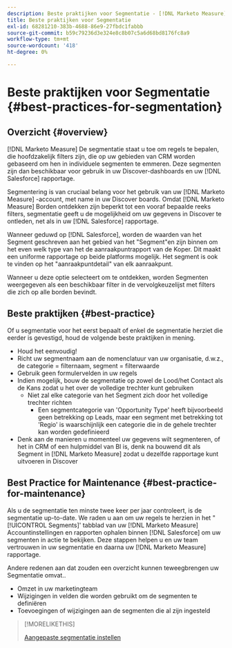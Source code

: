 ```yaml
---
description: Beste praktijken voor Segmentatie - [!DNL Marketo Measure] - Productdocumentatie
title: Beste praktijken voor Segmentatie
exl-id: 68281210-383b-4688-86e9-27fbdc1fabbb
source-git-commit: b59c79236d3e324e8c8b07c5a6d68bd8176fc8a9
workflow-type: tm+mt
source-wordcount: '418'
ht-degree: 0%

---
```


# Beste praktijken voor Segmentatie {#best-practices-for-segmentation}

## Overzicht {#overview}

[!DNL Marketo Measure] De segmentatie staat u toe om regels te bepalen, die hoofdzakelijk filters zijn, die op uw gebieden van CRM worden gebaseerd om hen in individuele segmenten te emmeren. Deze segmenten zijn dan beschikbaar voor gebruik in uw Discover-dashboards en uw [!DNL Salesforce] rapportage.

Segmentering is van cruciaal belang voor het gebruik van uw [!DNL Marketo Measure] -account, met name in uw Discover boards. Omdat [!DNL Marketo Measure] Borden ontdekken zijn beperkt tot een vooraf bepaalde reeks filters, segmentatie geeft u de mogelijkheid om uw gegevens in Discover te ontleden, net als in uw [!DNL Salesforce] rapportage.

Wanneer geduwd op [!DNL Salesforce], worden de waarden van het Segment geschreven aan het gebied van het &quot;Segment&quot;en zijn binnen om het even welk type van het de aanraakpuntrapport van de Koper. Dit maakt een uniforme rapportage op beide platforms mogelijk. Het segment is ook te vinden op het &quot;aanraakpuntdetail&quot; van elk aanraakpunt.

Wanneer u deze optie selecteert om te ontdekken, worden Segmenten weergegeven als een beschikbaar filter in de vervolgkeuzelijst met filters die zich op alle borden bevindt.

## Beste praktijken {#best-practice}

Of u segmentatie voor het eerst bepaalt of enkel de segmentatie herziet die eerder is gevestigd, houd de volgende beste praktijken in mening.

* Houd het eenvoudig!
* Richt uw segmentnaam aan de nomenclatuur van uw organisatie, d.w.z., de categorie = filternaam, segment = filterwaarde
* Gebruik geen formulervelden in uw regels
* Indien mogelijk, bouw de segmentatie op zowel de Lood/het Contact als de Kans zodat u het over de volledige trechter kunt gebruiken
   * Niet zal elke categorie van het Segment zich door het volledige trechter richten
      * Een segmentcategorie van &#39;Opportunity Type&#39; heeft bijvoorbeeld geen betrekking op Leads, maar een segment met betrekking tot &#39;Regio&#39; is waarschijnlijk een categorie die in de gehele trechter kan worden gedefinieerd
* Denk aan de manieren u momenteel uw gegevens wilt segmenteren, of het in CRM of een hulpmiddel van BI is, denk na bouwend dit als Segment in [!DNL Marketo Measure] zodat u dezelfde rapportage kunt uitvoeren in Discover

## Best Practice for Maintenance {#best-practice-for-maintenance}

Als u de segmentatie ten minste twee keer per jaar controleert, is de segmentatie up-to-date. We raden u aan om uw regels te herzien in het &quot;[!UICONTROL Segments]&#39; tabblad van uw [!DNL Marketo Measure] Accountinstellingen en rapporten ophalen binnen [!DNL Salesforce] om uw segmenten in actie te bekijken. Deze stappen helpen u en uw team vertrouwen in uw segmentatie en daarna uw [!DNL Marketo Measure] rapportage.

Andere redenen aan dat zouden een overzicht kunnen teweegbrengen uw Segmentatie omvat..

* Omzet in uw marketingteam
* Wijzigingen in velden die worden gebruikt om de segmenten te definiëren
* Toevoegingen of wijzigingen aan de segmenten die al zijn ingesteld

>[!MORELIKETHIS]
>
>[Aangepaste segmentatie instellen](/help/advanced-marketo-measure-features/segmentation/custom-segmentation.md)
